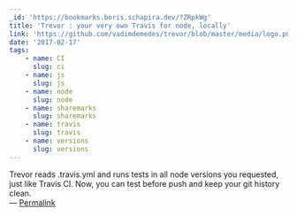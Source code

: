 ```yaml
---
_id: 'https://bookmarks.boris.schapira.dev/?ZRpkWg'
title: 'Trevor : your very own Travis for node, locally'
link: 'https://github.com/vadimdemedes/trevor/blob/master/media/logo.png'
date: '2017-02-17'
tags:
    - name: CI
      slug: ci
    - name: js
      slug: js
    - name: node
      slug: node
    - name: sharemarks
      slug: sharemarks
    - name: travis
      slug: travis
    - name: versions
      slug: versions
---
```


Trevor reads .travis.yml and runs tests in all node versions you requested, just
like Travis CI. Now, you can test before push and keep your git history clean.
<br>&#8212;
<a href="https://bookmarks.boris.schapira.dev/?ZRpkWg" title="Permalink">Permalink</a>
